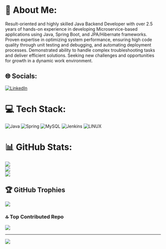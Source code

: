 # 💫 About Me:
Result-oriented and highly skilled Java Backend Developer with over 2.5 years of hands-on experience in developing Microservice-based applications using Java, Spring Boot, and JPA/Hibernate frameworks. Proven expertise in optimizing system performance, ensuring high code quality through unit testing and debugging, and automating deployment processes. Demonstrated ability to handle complex troubleshooting tasks and deliver efficient solutions. Seeking new challenges and opportunities for growth in a dynamic work environment.


## 🌐 Socials:
[![LinkedIn](https://img.shields.io/badge/LinkedIn-%230077B5.svg?logo=linkedin&logoColor=white)](https://linkedin.com/in/https://www.linkedin.com/in/suraj-kumar-pattanaik/) 

# 💻 Tech Stack:
![Java](https://img.shields.io/badge/java-%23ED8B00.svg?style=for-the-badge&logo=java&logoColor=white) ![Spring](https://img.shields.io/badge/spring-%236DB33F.svg?style=for-the-badge&logo=spring&logoColor=white) ![MySQL](https://img.shields.io/badge/mysql-%2300f.svg?style=for-the-badge&logo=mysql&logoColor=white) ![Jenkins](https://img.shields.io/badge/jenkins-%232C5263.svg?style=for-the-badge&logo=jenkins&logoColor=white) ![LINUX](https://img.shields.io/badge/Linux-FCC624?style=for-the-badge&logo=linux&logoColor=black)
# 📊 GitHub Stats:
![](https://github-readme-stats.vercel.app/api?username=surajpattanaik&theme=dark&hide_border=false&include_all_commits=false&count_private=false)<br/>
![](https://github-readme-streak-stats.herokuapp.com/?user=surajpattanaik&theme=dark&hide_border=false)<br/>
![](https://github-readme-stats.vercel.app/api/top-langs/?username=surajpattanaik&theme=dark&hide_border=false&include_all_commits=false&count_private=false&layout=compact)

## 🏆 GitHub Trophies
![](https://github-profile-trophy.vercel.app/?username=surajpattanaik&theme=radical&no-frame=false&no-bg=false&margin-w=4)

### 🔝 Top Contributed Repo
![](https://github-contributor-stats.vercel.app/api?username=surajpattanaik&limit=5&theme=radical&combine_all_yearly_contributions=true)

---
[![](https://visitcount.itsvg.in/api?id=surajpattanaik&icon=0&color=0)](https://visitcount.itsvg.in)

<!-- Proudly created with GPRM ( https://gprm.itsvg.in ) -->

